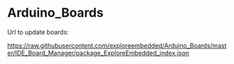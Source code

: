 # Arduino_Boards

Url to update boards:

https://raw.githubusercontent.com/exploreembedded/Arduino_Boards/master/IDE_Board_Manager/package_ExploreEmbedded_index.json
